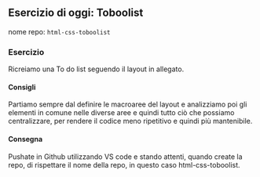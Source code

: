 ## Esercizio di oggi: Toboolist

nome repo: `html-css-toboolist`  

### Esercizio
Ricreiamo una To do list seguendo il layout in allegato.

#### Consigli
Partiamo sempre dal definire le macroaree del layout e analizziamo poi gli elementi in comune nelle diverse aree e quindi tutto ciò che possiamo centralizzare, per rendere il codice meno ripetitivo e quindi più mantenibile.  

#### Consegna
Pushate in Github utilizzando VS code e stando attenti, quando create la repo, di rispettare il nome della repo, in questo caso html-css-toboolist.